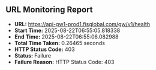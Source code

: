 ## URL Monitoring Report

- **URL:** https://api-gw1-prod1.fisglobal.com/gw/v1/health
- **Start Time:** 2025-08-22T06:55:05.818338
- **End Time:** 2025-08-22T06:55:06.082988
- **Total Time Taken:** 0.26465 seconds
- **HTTP Status Code:** 403
- **Status:** Failure
- **Failure Reason:** HTTP Status Code: 403
